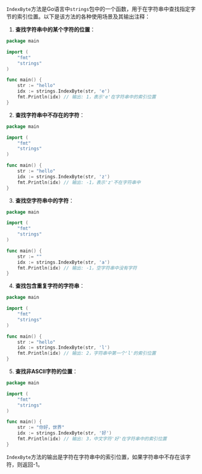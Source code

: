`IndexByte`方法是Go语言中`strings`包中的一个函数，用于在字符串中查找指定字节的索引位置。以下是该方法的各种使用场景及其输出注释：

1. **查找字符串中的某个字符的位置**：

```go
package main

import (
    "fmt"
    "strings"
)

func main() {
    str := "hello"
    idx := strings.IndexByte(str, 'e')
    fmt.Println(idx) // 输出: 1，表示'e'在字符串中的索引位置
}
```

2. **查找字符串中不存在的字符**：

```go
package main

import (
    "fmt"
    "strings"
)

func main() {
    str := "hello"
    idx := strings.IndexByte(str, 'z')
    fmt.Println(idx) // 输出: -1，表示'z'不在字符串中
}
```

3. **查找空字符串中的字符**：

```go
package main

import (
    "fmt"
    "strings"
)

func main() {
    str := ""
    idx := strings.IndexByte(str, 'a')
    fmt.Println(idx) // 输出: -1，空字符串中没有字符
}
```

4. **查找包含重复字符的字符串**：

```go
package main

import (
    "fmt"
    "strings"
)

func main() {
    str := "hello"
    idx := strings.IndexByte(str, 'l')
    fmt.Println(idx) // 输出: 2，字符串中第一个'l'的索引位置
}
```

5. **查找非ASCII字符的位置**：

```go
package main

import (
    "fmt"
    "strings"
)

func main() {
    str := "你好，世界"
    idx := strings.IndexByte(str, '好')
    fmt.Println(idx) // 输出: 3，中文字符'好'在字符串中的索引位置
}
```

`IndexByte`方法的输出是字符在字符串中的索引位置，如果字符串中不存在该字符，则返回-1。